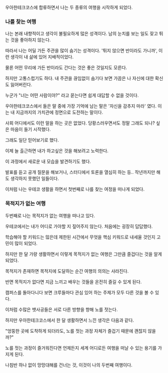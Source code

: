 우아한테크코스에 합류하면서 나는 두 종류의 여행을 시작하게 되었다.

### 나를 찾는 여행

나는 본래 내향적이고 생각이 불필요하게 많은 성격이다.
남의 눈치를 보는 일도 잦고 튀는 것을 좋아하지 않는다.

따라서 나는 어딜 가든 주관을 많이 숨기는 성격이다.
'튀지 않으면 반이라도 가니까', 이런 생각이 내 삶에 있어 지배적이었다.

물론 어떤 무리에 가든 반이라도 간다는 것은 좋은 것일지도 모른다.

하지만 고통스럽기도 하다.
내 주관을 끊임없이 숨기다 보면 가끔은 나 자신에 대한 확신도 잃어버린다.

누군가 "너는 어떤 사람이야?" 라고 묻는다면 쉽게 대답할 수 없을 것이다.

우아한테크코스에서 들은 말 중에 가장 기억에 남는 말은 '자신을 감추지 마라' 였다.
이는 내 지금까지의 가치관에 정면으로 도전하는 말이다.

사회 어디에서도 이런 말을 하는 곳은 없었다.
당황스러우면서도 정말 그래도 되나? 싶은 마음이 들기 시작했다.

그래도 일단 믿어보기로 했다.

이제 늘 출근하면 내가 하고싶은 것을 해보려고 노력한다.

이 과정에서 새로운 내 모습을 발견하기도 했다.

발표를 듣고 공개 질문을 해보거나, 스터디에서 토론을 열심히 하는 등.. 작년까지만 해도 생각하지 못했던 일들이다.

이처럼 나는 우테코 생활을 하면서 첫번째로 나를 찾는 여정을 떠나게 되었다.

### 목적지가 없는 여행

두번째로 나는 목적지가 없는 여행을 떠나고 있다.

우테코에서는 내가 어디로 가야할 지 짚어주지 않는다.
처음에는 굉장히 답답했다.

학습해야 할 키워드는 많은데 제한된 시간에서 무엇을 핵심 키워드로 내세울 것인지 고민이 많이 되었다.

하지만 한 달 가량 생활하면서 이렇게 목적지가 없는 여행은 그만큼 즐겁다는 것을 알게 되었다.

목적지가 존재하면 목적지에 도달하는 순간 여행의 의의는 사라진다.

반면 목적지가 없다면 지금 느끼고 배우는 것들을 온전히 즐길 수 있게 된다.

캠퍼스를 돌아다니다 보면 크루들마다 관심 있어 하는 주제가 모두 다른 것을 볼 수 있다.

이처럼 수많은 뱃사공들은 서로 다른 방향을 향해 노를 젓는다.

하지만 우아한테크코스에서 한 달 생활하면서 느낀 생각은 다음과 같다.

"엉뚱한 곳에 도착하게 되더라도, 노를 젓는 과정 자체가 즐겁기 때문에 괜찮지 않을까?"

노를 젓는 과정이 즐거워진다면 언제든지 세계 어디로든 여행을 떠날 수 있는 용기를 가지게 된다.

나침반 하나 없이 망망대해를 건너는 것, 이것이 나의 두번째 여행이다.
